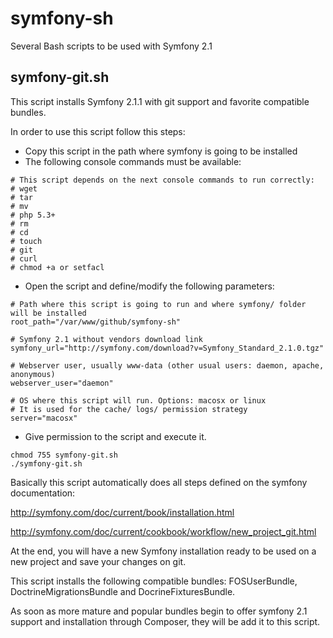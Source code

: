 symfony-sh
==========

Several Bash scripts to be used with Symfony 2.1

symfony-git.sh
---------------

This script installs Symfony 2.1.1 with git support and favorite compatible bundles.

In order to use this script follow this steps:

- Copy this script in the path where symfony is going to be installed
- The following console commands must be available:

```
# This script depends on the next console commands to run correctly:
# wget
# tar
# mv
# php 5.3+
# rm
# cd
# touch
# git
# curl
# chmod +a or setfacl
```

- Open the script and define/modify the following parameters:

```
# Path where this script is going to run and where symfony/ folder will be installed
root_path="/var/www/github/symfony-sh" 

# Symfony 2.1 without vendors download link 
symfony_url="http://symfony.com/download?v=Symfony_Standard_2.1.0.tgz"

# Webserver user, usually www-data (other usual users: daemon, apache, anonymous)
webserver_user="daemon"

# OS where this script will run. Options: macosx or linux 
# It is used for the cache/ logs/ permission strategy
server="macosx"
```

- Give permission to the script and execute it.

```
chmod 755 symfony-git.sh
./symfony-git.sh
```

Basically this script automatically does all steps defined on the symfony documentation:

http://symfony.com/doc/current/book/installation.html

http://symfony.com/doc/current/cookbook/workflow/new_project_git.html

At the end, you will have a new Symfony installation ready to be used on a new project and save your changes on git.

This script installs the following compatible bundles: FOSUserBundle, DoctrineMigrationsBundle and DocrineFixturesBundle.

As soon as more mature and popular bundles begin to offer symfony 2.1 support and installation through Composer, they will be add it 
to this script.
